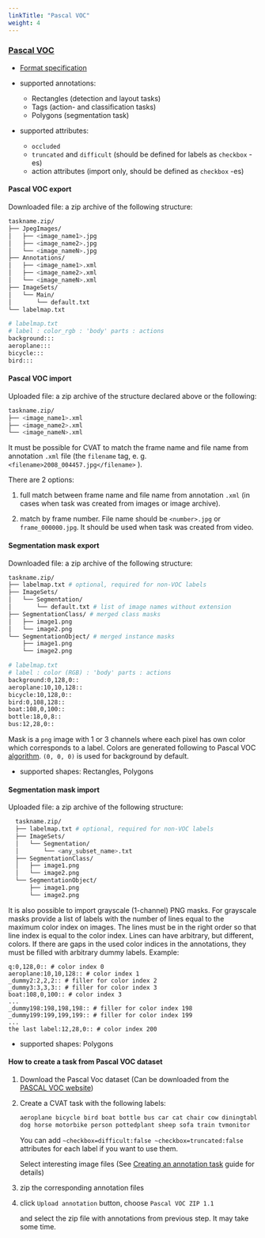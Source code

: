```yaml
---
linkTitle: "Pascal VOC"
weight: 4
---
```


### [Pascal VOC](http://host.robots.ox.ac.uk/pascal/VOC/)<a id="voc" />

- [Format specification](http://host.robots.ox.ac.uk/pascal/VOC/voc2012/devkit_doc.pdf)

- supported annotations:

  - Rectangles (detection and layout tasks)
  - Tags (action- and classification tasks)
  - Polygons (segmentation task)

- supported attributes:

  - `occluded`
  - `truncated` and `difficult` (should be defined for labels as `checkbox` -es)
  - action attributes (import only, should be defined as `checkbox` -es)

#### Pascal VOC export

Downloaded file: a zip archive of the following structure:

``` bash
taskname.zip/
├── JpegImages/
│   ├── <image_name1>.jpg
│   ├── <image_name2>.jpg
│   └── <image_nameN>.jpg
├── Annotations/
│   ├── <image_name1>.xml
│   ├── <image_name2>.xml
│   └── <image_nameN>.xml
├── ImageSets/
│   └── Main/
│       └── default.txt
└── labelmap.txt

# labelmap.txt
# label : color_rgb : 'body' parts : actions
background:::
aeroplane:::
bicycle:::
bird:::
```

#### Pascal VOC import

Uploaded file: a zip archive of the structure declared above or the following:

``` bash
taskname.zip/
├── <image_name1>.xml
├── <image_name2>.xml
└── <image_nameN>.xml
```

It must be possible for CVAT to match the frame name and file name
from annotation `.xml` file (the `filename` tag, e. g.
`<filename>2008_004457.jpg</filename>` ).

There are 2 options:

1. full match between frame name and file name from annotation `.xml`
   (in cases when task was created from images or image archive).

1. match by frame number. File name should be `<number>.jpg`
   or `frame_000000.jpg`. It should be used when task was created from video.

#### Segmentation mask export

Downloaded file: a zip archive of the following structure:

``` bash
taskname.zip/
├── labelmap.txt # optional, required for non-VOC labels
├── ImageSets/
│   └── Segmentation/
│       └── default.txt # list of image names without extension
├── SegmentationClass/ # merged class masks
│   ├── image1.png
│   └── image2.png
└── SegmentationObject/ # merged instance masks
    ├── image1.png
    └── image2.png

# labelmap.txt
# label : color (RGB) : 'body' parts : actions
background:0,128,0::
aeroplane:10,10,128::
bicycle:10,128,0::
bird:0,108,128::
boat:108,0,100::
bottle:18,0,8::
bus:12,28,0::
```

Mask is a `png` image with 1 or 3 channels where each pixel
has own color which corresponds to a label.
Colors are generated following to Pascal VOC [algorithm](http://host.robots.ox.ac.uk/pascal/VOC/voc2012/htmldoc/devkit_doc.html#sec:voclabelcolormap).
`(0, 0, 0)` is used for background by default.

- supported shapes: Rectangles, Polygons

#### Segmentation mask import

Uploaded file: a zip archive of the following structure:

``` bash
  taskname.zip/
  ├── labelmap.txt # optional, required for non-VOC labels
  ├── ImageSets/
  │   └── Segmentation/
  │       └── <any_subset_name>.txt
  ├── SegmentationClass/
  │   ├── image1.png
  │   └── image2.png
  └── SegmentationObject/
      ├── image1.png
      └── image2.png
  ```

It is also possible to import grayscale (1-channel) PNG masks.
For grayscale masks provide a list of labels with the number of lines equal
to the maximum color index on images. The lines must be in the right order
so that line index is equal to the color index. Lines can have arbitrary,
but different, colors. If there are gaps in the used color
indices in the annotations, they must be filled with arbitrary dummy labels.
Example:
```
q:0,128,0:: # color index 0
aeroplane:10,10,128:: # color index 1
_dummy2:2,2,2:: # filler for color index 2
_dummy3:3,3,3:: # filler for color index 3
boat:108,0,100:: # color index 3
...
_dummy198:198,198,198:: # filler for color index 198
_dummy199:199,199,199:: # filler for color index 199
...
the last label:12,28,0:: # color index 200
```

- supported shapes: Polygons

#### How to create a task from Pascal VOC dataset

1. Download the Pascal Voc dataset (Can be downloaded from the
   [PASCAL VOC website](http://host.robots.ox.ac.uk/pascal/VOC/))

1. Create a CVAT task with the following labels:

   ``` bash
   aeroplane bicycle bird boat bottle bus car cat chair cow diningtable
   dog horse motorbike person pottedplant sheep sofa train tvmonitor
   ```

   You can add `~checkbox=difficult:false ~checkbox=truncated:false`
   attributes for each label if you want to use them.

   Select interesting image files (See [Creating an annotation task](/docs/for-users/user-guide/creating_an_annotation_task) guide for details)

1. zip the corresponding annotation files

1. click `Upload annotation` button, choose `Pascal VOC ZIP 1.1`

   and select the zip file with annotations from previous step.
   It may take some time.
